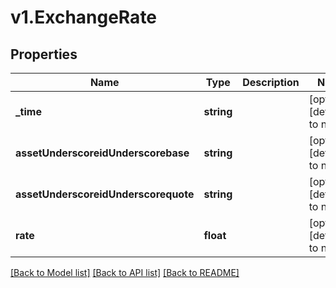 # v1.ExchangeRate

## Properties
Name | Type | Description | Notes
------------ | ------------- | ------------- | -------------
**_time** | **string** |  | [optional] [default to null]
**assetUnderscoreidUnderscorebase** | **string** |  | [optional] [default to null]
**assetUnderscoreidUnderscorequote** | **string** |  | [optional] [default to null]
**rate** | **float** |  | [optional] [default to null]

[[Back to Model list]](../README.md#documentation-for-models) [[Back to API list]](../README.md#documentation-for-api-endpoints) [[Back to README]](../README.md)


